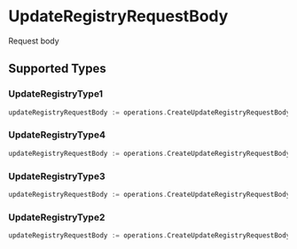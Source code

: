 # UpdateRegistryRequestBody

Request body


## Supported Types

### UpdateRegistryType1

```go
updateRegistryRequestBody := operations.CreateUpdateRegistryRequestBodyUpdateRegistryType1(shared.UpdateRegistryType1{/* values here */})
```

### UpdateRegistryType4

```go
updateRegistryRequestBody := operations.CreateUpdateRegistryRequestBodyUpdateRegistryType4(shared.UpdateRegistryType4{/* values here */})
```

### UpdateRegistryType3

```go
updateRegistryRequestBody := operations.CreateUpdateRegistryRequestBodyUpdateRegistryType3(shared.UpdateRegistryType3{/* values here */})
```

### UpdateRegistryType2

```go
updateRegistryRequestBody := operations.CreateUpdateRegistryRequestBodyUpdateRegistryType2(shared.UpdateRegistryType2{/* values here */})
```

